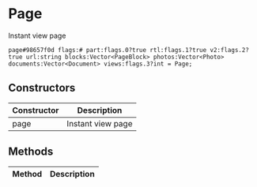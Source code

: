 # Page
Instant view page

```
page#98657f0d flags:# part:flags.0?true rtl:flags.1?true v2:flags.2?true url:string blocks:Vector<PageBlock> photos:Vector<Photo> documents:Vector<Document> views:flags.3?int = Page;
```

## Constructors
| Constructor | Description |
| ---- | ----------- |
| page | Instant view page |


## Methods
| Method | Description |
| ---- | ----------- |


